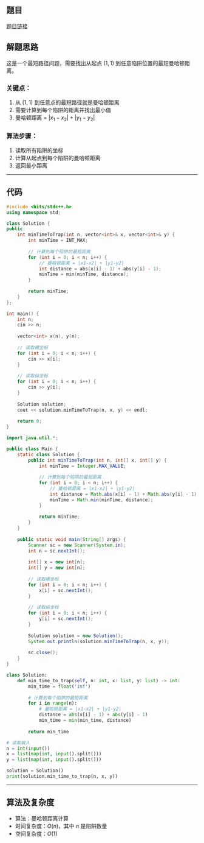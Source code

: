 ## 题目
[题目链接](https://www.nowcoder.com/practice/cd763d8541fc4243b8d3b967bb6d6b6a?tpId=182&tqId=45841&sourceUrl=/exam/oj&channenl=wgithub&fromPut=wgithub)

## 解题思路

这是一个最短路径问题，需要找出从起点 $(1,1)$ 到任意陷阱位置的最短曼哈顿距离。

### 关键点：
1. 从 $(1,1)$ 到任意点的最短路径就是曼哈顿距离
2. 需要计算到每个陷阱的距离并找出最小值
3. 曼哈顿距离 = $|x_1-x_2| + |y_1-y_2|$

### 算法步骤：
1. 读取所有陷阱的坐标
2. 计算从起点到每个陷阱的曼哈顿距离
3. 返回最小距离

---

## 代码
```cpp  []
#include <bits/stdc++.h>
using namespace std;

class Solution {
public:
    int minTimeToTrap(int n, vector<int>& x, vector<int>& y) {
        int minTime = INT_MAX;
        
        // 计算到每个陷阱的最短距离
        for (int i = 0; i < n; i++) {
            // 曼哈顿距离 = |x1-x2| + |y1-y2|
            int distance = abs(x[i] - 1) + abs(y[i] - 1);
            minTime = min(minTime, distance);
        }
        
        return minTime;
    }
};

int main() {
    int n;
    cin >> n;
    
    vector<int> x(n), y(n);
    
    // 读取横坐标
    for (int i = 0; i < n; i++) {
        cin >> x[i];
    }
    
    // 读取纵坐标
    for (int i = 0; i < n; i++) {
        cin >> y[i];
    }
    
    Solution solution;
    cout << solution.minTimeToTrap(n, x, y) << endl;
    
    return 0;
}
```

```java []
import java.util.*;

public class Main {
    static class Solution {
        public int minTimeToTrap(int n, int[] x, int[] y) {
            int minTime = Integer.MAX_VALUE;
            
            // 计算到每个陷阱的最短距离
            for (int i = 0; i < n; i++) {
                // 曼哈顿距离 = |x1-x2| + |y1-y2|
                int distance = Math.abs(x[i] - 1) + Math.abs(y[i] - 1);
                minTime = Math.min(minTime, distance);
            }
            
            return minTime;
        }
    }
    
    public static void main(String[] args) {
        Scanner sc = new Scanner(System.in);
        int n = sc.nextInt();
        
        int[] x = new int[n];
        int[] y = new int[n];
        
        // 读取横坐标
        for (int i = 0; i < n; i++) {
            x[i] = sc.nextInt();
        }
        
        // 读取纵坐标
        for (int i = 0; i < n; i++) {
            y[i] = sc.nextInt();
        }
        
        Solution solution = new Solution();
        System.out.println(solution.minTimeToTrap(n, x, y));
        
        sc.close();
    }
}
```

```python []
class Solution:
    def min_time_to_trap(self, n: int, x: list, y: list) -> int:
        min_time = float('inf')
        
        # 计算到每个陷阱的最短距离
        for i in range(n):
            # 曼哈顿距离 = |x1-x2| + |y1-y2|
            distance = abs(x[i] - 1) + abs(y[i] - 1)
            min_time = min(min_time, distance)
        
        return min_time

# 读取输入
n = int(input())
x = list(map(int, input().split()))
y = list(map(int, input().split()))

solution = Solution()
print(solution.min_time_to_trap(n, x, y))
```

---

## 算法及复杂度
- 算法：曼哈顿距离计算
- 时间复杂度：$O(n)$，其中 $n$ 是陷阱数量
- 空间复杂度：$O(1)$

